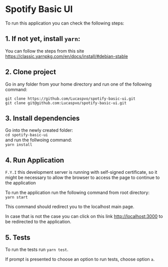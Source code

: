 # Spotify Basic UI

To run this application you can check the following steps:

## 1. If not yet, install `yarn`:

You can follow the steps from this site https://classic.yarnpkg.com/en/docs/install/#debian-stable 

## 2. Clone project

Go in any folder from your home directory and run one of the following command:

`git clone https://github.com/Lucaspvo/spotify-basic-ui.git`\
`git clone git@github.com:Lucaspvo/spotify-basic-ui.git`

## 3. Install dependencies

Go into the newly created folder:\
`cd spotify-basic-ui`\
and run the follwoing command:\
`yarn install`

## 4. Run Application

`F.Y.I` this development server is running with self-signed certificate, so it might be necessary to allow the browser to access the page to continue to the application

To run the application run the following command from root directory:\
`yarn start`

This command should redirect you to the localhost main page.

In case that is not the case you can click on this link [http://localhost:3000](http://localhost:3000) to be redirected to the application.

## 5. Tests

To run the tests run `yarn test`.

If prompt is presented to choose an option to run tests, choose option `a`.